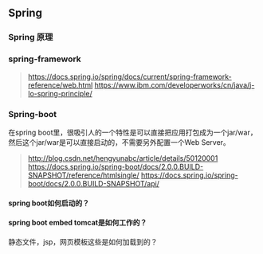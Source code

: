 ## Spring

### Spring 原理

### spring-framework

> https://docs.spring.io/spring/docs/current/spring-framework-reference/web.html
> https://www.ibm.com/developerworks/cn/java/j-lo-spring-principle/

### Spring-boot

在spring boot里，很吸引人的一个特性是可以直接把应用打包成为一个jar/war，然后这个jar/war是可以直接启动的，不需要另外配置一个Web Server。

> http://blog.csdn.net/hengyunabc/article/details/50120001
> https://docs.spring.io/spring-boot/docs/2.0.0.BUILD-SNAPSHOT/reference/htmlsingle/
> https://docs.spring.io/spring-boot/docs/2.0.0.BUILD-SNAPSHOT/api/

#### spring boot如何启动的？

#### spring boot embed tomcat是如何工作的？ 

静态文件，jsp，网页模板这些是如何加载到的？